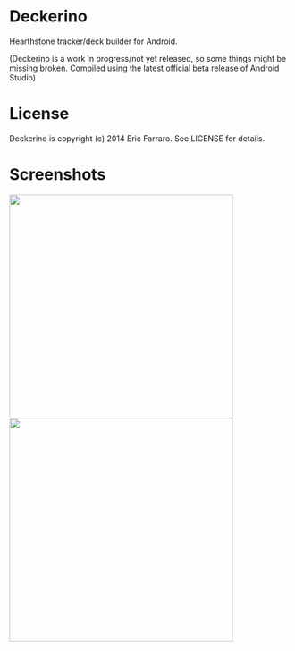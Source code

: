 Deckerino
=============
Hearthstone tracker/deck builder for Android.

(Deckerino is a work in progress/not yet released, so some things might be missing broken.  Compiled using the latest official beta release of Android Studio)

License
=============
Deckerino is copyright (c) 2014 Eric Farraro. See LICENSE for details.

Screenshots
=============
<img src = 'http://i.imgur.com/tfLGIE7.png' height='400'/>
<img src = 'http://i.imgur.com/PZdk2bK.png' height='400' />
